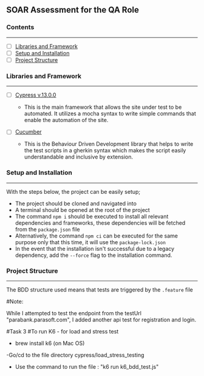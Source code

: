 ## SOAR Assessment for the QA Role

### Contents

---

- [ ] [Libraries and Framework](#libraries-and-framework)
- [ ] [Setup and Installation](#setup-and-installation)
- [ ] [Project Structure](#project-structure)

### Libraries and Framework

---

- [ ] [Cypress v.13.0.0](https://docs.cypress.io/guides/getting-started/installing-cypress)

  - This is the main framework that allows the site under test to be automated. It utilizes a mocha syntax to write simple commands that enable the automation of the site.

- [ ] [Cucumber](https://www.npmjs.com/package/@badeball/cypress-cucumber-preprocessor)

  - This is the Behaviour Driven Development library that helps to write the test scripts in a gherkin syntax which makes the script easily understandable and inclusive by extension.

### Setup and Installation

---

With the steps below, the project can be easily setup;

- The project should be cloned and navigated into
- A terminal should be opened at the root of the project
- The command `npm i` should be executed to install all relevant dependencies and frameworks, these dependencies will be fetched from the `package.json` file
- Alternatively, the command `npm ci` can be executed for the same purpose only that this time, it will use the `package-lock.json`
- In the event that the installation isn't successful due to a legacy dependency, add the `--force` flag to the installation command.

### Project Structure

---

The BDD structure used means that tests are triggered by the `.feature` file


#Note:

While I attempted to test the endpoint from the testUrl "parabank.parasoft.com", I added another api test for registration and login. 

#Task 3
#To run K6 - for load and stress test
- brew install k6 (on Mac OS)

-Go/cd to the file directory cypress/load_stress_testing

- Use the command to run the file : "k6 run k6_bdd_test.js"


